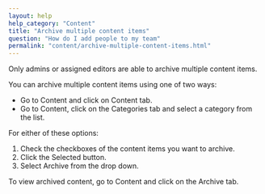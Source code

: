 ```yaml
---
layout: help
help_category: "Content"
title: "Archive multiple content items"
question: "How do I add people to my team"
permalink: "content/archive-multiple-content-items.html"
---
```


Only admins or assigned editors are able to archive multiple content items.

You can archive multiple content items using one of two ways:

* Go to Content and click on Content tab.
* Go to Content, click on the Categories tab and select a category from the list.

For either of these options:

1.  Check the checkboxes of the content items you want to archive.
2.  Click the Selected button.
3.  Select Archive from the drop down.

To view archived content, go to Content and click on the Archive tab.